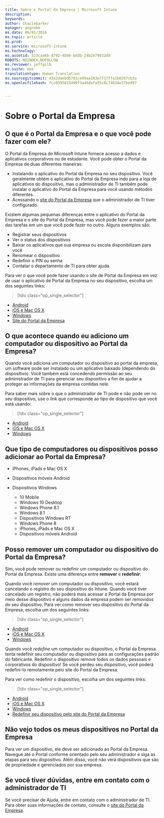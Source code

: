 ```yaml
---
title: Sobre o Portal da Empresa | Microsoft Intune
description: 
keywords: 
author: Staciebarker
manager: angrobe
ms.date: 06/01/2016
ms.topic: article
ms.prod: 
ms.service: microsoft-intune
ms.technology: 
ms.assetid: 523caa6b-d792-4bb6-bddb-24b2479932d8
ROBOTS: NOINDEX,NOFOLLOW
ms.reviewer: jeffgilb
ms.suite: ems
translationtype: Human Translation
ms.sourcegitcommit: d3a2daebdb781ce99aa103e7717ffa1b0297cb3a
ms.openlocfilehash: fcc0395815499f3a46dafa55c0c74834e37bed97


---
```


# Sobre o Portal da Empresa

## O que é o Portal da Empresa e o que você pode fazer com ele?
O Portal da Empresa do Microsoft Intune fornece acesso a dados e aplicativos corporativos ou de estudante. Você pode obter o Portal da Empresa de duas diferentes maneiras:

- Instalando o aplicativo do Portal da Empresa no seu dispositivo. Você geralmente obtém o aplicativo do Portal da Empresa indo para a loja de aplicativos do dispositivo, mas o administrador de TI também pode instalar o aplicativo do Portal da Empresa para você usando métodos diferentes.
- Acessando o [site do Portal da Empresa](http://portal.manage.microsoft.com) que o administrador de TI tiver configurado.

Existem algumas pequenas diferenças entre o aplicativo do Portal da Empresa e o site do Portal da Empresa, mas você pode fazer a maior parte das tarefas em um que você pode fazer no outro. Alguns exemplos são:

- Registrar seus dispositivos
- Ver o status dos dispositivos
- Baixar os aplicativos que sua empresa ou escola disponibilizam para você
- Renomear o dispositivo
- Redefinir o PIN ou senha
- Contatar o departamento de TI para obter ajuda

Para ver o que você pode fazer usando o site de Portal da Empresa em vez de usar o aplicativo de Portal da Empresa no seu dispositivo, escolha um dos seguintes links:

> [!div class="op_single_selector"]
- [Android](using-your-android-device-with-intune.md)
- [iOS e Mac OS X](using-your-ios-or-mac-os-x-device-with-intune.md)
- [Windows](using-your-windows-device-with-intune.md)
- [Site do Portal da Empresa](using-the-intune-company-portal-website.md)

## O que acontece quando eu adiciono um computador ou dispositivo ao Portal da Empresa?
Quando você adiciona um computador ou dispositivo ao portal da empresa, um software pode ser instalado ou um aplicativo baixado (dependendo do dispositivo).  Você também está concedendo permissão ao seu administrador de TI para gerenciar seu dispositivo a fim de ajudar a proteger as informações da empresa contidas nele.

Para saber mais sobre o que o administrador de TI pode e não pode ver no seu dispositivo, use o link que corresponde ao tipo de dispositivo que você está usando:

> [!div class="op_single_selector"]
- [Android](what-happens-if-you-install-the-company-portal-app-and-enroll-your-device-in-intune-android.md)
- [iOS e Mac OS X](what-happens-if-you-install-the-company-portal-app-and-enroll-your-device-in-intune-ios.md)
- [Windows](what-can-your-it-administrator-see-when-you-enroll-your-device-in-intune-windows.md)

## Que tipo de computadores ou dispositivos posso adicionar ao Portal da Empresa?

-   iPhones, iPads e Mac OS X

-   Dispositivos móveis Android

-   Dispositivos Windows
    -   10 Mobile
    -   Windows 10 Desktop
    -   Windows Phone 8.1
    -   Windows 8.1
    -   Dispositivos Windows RT
    -   Windows Phone 8
    -   iPhones, iPads e Mac OS X
    -   Dispositivos móveis Android


## Posso remover um computador ou dispositivo do Portal da Empresa?
Sim, você pode remover ou redefinir um computador ou dispositivo do Portal da Empresa. Existe uma diferença entre **remover** e **redefinir**:

Quando você *remover* um computador ou dispositivo, você estará cancelando o registro do seu dispositivo do Intune. Quando você tiver cancelado um registro, não poderá mais acessar o Portal da Empresa por meio desse dispositivo e alguns dados da empresa podem ser removidos do seu dispositivo. Para ver como remover seu dispositivo do Portal da Empresa, escolha um dos seguintes links:

> [!div class="op_single_selector"]
- [Android](unenroll-your-device-from-intune-android.md)
- [iOS e Mac OS X](unenroll-your-device-from-intune-ios.md)
- [Windows](unenroll-your-device-from-intune-windows.md)

Quando você *redefine* um computador ou dispositivo, o Portal da Empresa tenta redefinir seu computador ou dispositivo para as configurações padrão do fabricante. Redefinir o dispositivo remove todos os dados pessoais e corporativos do dispositivo! Se você perdeu seu dispositivo, você poderá redefini-lo remotamente pelo site do Portal da Empresa.

Para ver como redefinir o dispositivo, escolha um dos seguintes links:

> [!div class="op_single_selector"]
- [Android](reset-erase-your-lost-or-stolen-device-android.md)
- [iOS e Mac OS X](reset-erase-your-lost-or-stolen-device-ios.md)
- [Windows](reset-erase-your-lost-or-stolen-device-windows.md)
- [Redefinir seu dispositivo pelo site do Portal da Empresa](reset-your-device-cpwebsite.md)

## Não vejo todos os meus dispositivos no Portal da Empresa
Para ver um dispositivo, ele deve ser adicionado ao Portal da Empresa. Navegue até o Portal conforme orientado pelo seu administrador e siga as etapas para seu dispositivo. Além disso, você não verá dispositivos que são de propriedade e gerenciados por sua empresa.

## Se você tiver dúvidas, entre em contato com o administrador de TI
Se você precisar de Ajuda, entre em contato com o administrador de TI. Para obter suas informações de contato, consulte o [site do Portal da Empresa](http://portal.manage.microsoft.com).



<!--HONumber=Aug16_HO4-->


